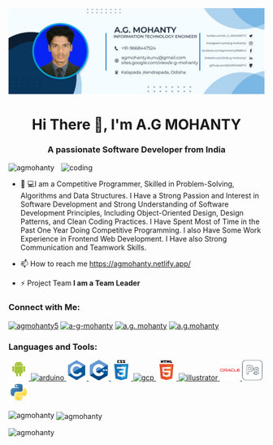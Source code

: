 ![logo](https://github.com/AGMOHANTY/AGMOHANTY/blob/main/A.G.%20Github%201.jpeg) 
<h1 align="center">Hi There 👋, I'm A.G MOHANTY</h1>
<h3 align="center">A passionate Software Developer from India</h3>

<img align="right" alt="coding" width="400" src="https://media2.giphy.com/media/qgQUggAC3Pfv687qPC/200w.gif?cid=82a1493bhj2moyuizqqsraezyhoz6eclqomjbpmlbb4w56ar&rid=200w.gif&ct=g">

<p align="left"> <img src="https://komarev.com/ghpvc/?username=agmohanty&label=Profile%20views&color=0e75b6&style=flat" alt="agmohanty" /> </p>

- 🌱 💻I am a Competitive Programmer, Skilled in Problem-Solving, Algorithms and Data Structures. I Have a Strong Passion and Interest in Software Development and Strong Understanding of Software Development Principles, Including Object-Oriented Design, Design Patterns, and Clean Coding Practices. I Have Spent Most of Time in the Past One Year Doing Competitive Programming. I also Have Some Work Experience in Frontend Web Development. I Have also Strong Communication and Teamwork Skills.

- 📫 How to reach me https://agmohanty.netlify.app/

- ⚡ Project Team **I am a Team Leader**

<h3 align="left">Connect with Me:</h3>
<p align="left">
<a href="https://twitter.com/agmohanty5" target="blank"><img align="center" src="https://raw.githubusercontent.com/rahuldkjain/github-profile-readme-generator/master/src/images/icons/Social/twitter.svg" alt="agmohanty5" height="30" width="40" /></a>
<a href="https://linkedin.com/in/a-g-mohanty" target="blank"><img align="center" src="https://raw.githubusercontent.com/rahuldkjain/github-profile-readme-generator/master/src/images/icons/Social/linked-in-alt.svg" alt="a-g-mohanty" height="30" width="40" /></a>
<a href="https://fb.com/a.g. mohanty" target="blank"><img align="center" src="https://raw.githubusercontent.com/rahuldkjain/github-profile-readme-generator/master/src/images/icons/Social/facebook.svg" alt="a.g. mohanty" height="30" width="40" /></a>
<a href="https://instagram.com/a.g.mohanty" target="blank"><img align="center" src="https://raw.githubusercontent.com/rahuldkjain/github-profile-readme-generator/master/src/images/icons/Social/instagram.svg" alt="a.g.mohanty" height="30" width="40" /></a>
</p>

<h3 align="left">Languages and Tools:</h3>
<p align="left"> <a href="https://developer.android.com" target="_blank" rel="noreferrer"> <img src="https://raw.githubusercontent.com/devicons/devicon/master/icons/android/android-original-wordmark.svg" alt="android" width="40" height="40"/> </a> <a href="https://www.arduino.cc/" target="_blank" rel="noreferrer"> <img src="https://cdn.worldvectorlogo.com/logos/arduino-1.svg" alt="arduino" width="40" height="40"/> </a> <a href="https://www.cprogramming.com/" target="_blank" rel="noreferrer"> <img src="https://raw.githubusercontent.com/devicons/devicon/master/icons/c/c-original.svg" alt="c" width="40" height="40"/> </a> <a href="https://www.w3schools.com/cpp/" target="_blank" rel="noreferrer"> <img src="https://raw.githubusercontent.com/devicons/devicon/master/icons/cplusplus/cplusplus-original.svg" alt="cplusplus" width="40" height="40"/> </a> <a href="https://www.w3schools.com/css/" target="_blank" rel="noreferrer"> <img src="https://raw.githubusercontent.com/devicons/devicon/master/icons/css3/css3-original-wordmark.svg" alt="css3" width="40" height="40"/> </a> <a href="https://cloud.google.com" target="_blank" rel="noreferrer"> <img src="https://www.vectorlogo.zone/logos/google_cloud/google_cloud-icon.svg" alt="gcp" width="40" height="40"/> </a> <a href="https://www.w3.org/html/" target="_blank" rel="noreferrer"> <img src="https://raw.githubusercontent.com/devicons/devicon/master/icons/html5/html5-original-wordmark.svg" alt="html5" width="40" height="40"/> </a> <a href="https://www.adobe.com/in/products/illustrator.html" target="_blank" rel="noreferrer"> <img src="https://www.vectorlogo.zone/logos/adobe_illustrator/adobe_illustrator-icon.svg" alt="illustrator" width="40" height="40"/> </a> <a href="https://www.oracle.com/" target="_blank" rel="noreferrer"> <img src="https://raw.githubusercontent.com/devicons/devicon/master/icons/oracle/oracle-original.svg" alt="oracle" width="40" height="40"/> </a> <a href="https://www.photoshop.com/en" target="_blank" rel="noreferrer"> <img src="https://raw.githubusercontent.com/devicons/devicon/master/icons/photoshop/photoshop-line.svg" alt="photoshop" width="40" height="40"/> </a> <a href="https://www.python.org" target="_blank" rel="noreferrer"> <img src="https://raw.githubusercontent.com/devicons/devicon/master/icons/python/python-original.svg" alt="python" width="40" height="40"/> </a> </p>

<p><img align="left" src="https://github-readme-stats.vercel.app/api/top-langs?username=agmohanty&show_icons=true&locale=en&layout=compact" alt="agmohanty" /></p>

<p>&nbsp;<img align="center" src="https://github-readme-stats.vercel.app/api?username=agmohanty&show_icons=true&locale=en" alt="agmohanty" /></p>

<p><img align="center" src="https://github-readme-streak-stats.herokuapp.com/?user=agmohanty&" alt="agmohanty" /></p>
